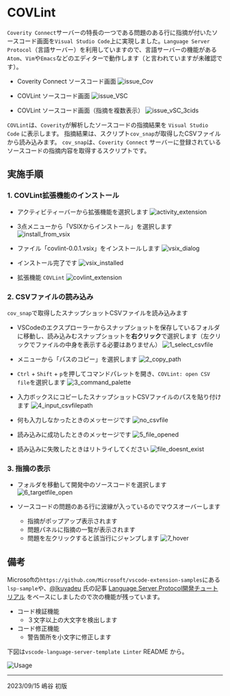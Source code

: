 # COVLint

`Coverity Connect`サーバーの特長の一つである問題のある行に指摘が付いたソースコード画面を`Visual Studio Code`上に実現しました。`Language Server Protocol`（言語サーバー）を利用していますので、言語サーバーの機能がある`Atom`、`Vim`や`Emacs`などのエディターで動作します（と言われていますが未確認です）。

- Coverity Connect ソースコード画面
  ![issue_Cov](./img/issue_Cov.jpg)

- COVLint ソースコード画面
  ![issue_VSC](./img/issue_VSC.jpg)

- COVLint ソースコード画面（指摘を複数表示）
  ![issue_vSC_3cids](./img/issue_VSC_3cids.jpg)

`COVLint`は、`Coverity`が解析したソースコードの指摘結果を `Visual Studio Code` に表示します。
指摘結果は、スクリプト`cov_snap`が取得したCSVファイルから読み込みます。
`cov_snap`は、`Coverity Connect` サーバーに登録されているソースコードの指摘内容を取得するスクリプトです。

## 実施手順

### 1. COVLint拡張機能のインストール

- アクティビティーバーから拡張機能を選択します
  ![activity_extension](./img/activity_extension.jpg)

- 3点メニューから「VSIXからインストール」を選択します
  ![install_from_vsix](./img/install_from_vsix.jpg)

- ファイル「covlint-0.0.1.vsix」をインストールします
  ![vsix_dialog](./img/vsix_dialog.jpg)

- インストール完了です
  ![vsix_installed](./img/vsix_installed.jpg)

- 拡張機能 `COVLint`
  ![covlint_extension](./img/covlint_extension.jpg)

### 2. CSVファイルの読み込み

`cov_snap`で取得したスナップショットCSVファイルを読み込みます

- VSCodeのエクスプローラーからスナップショットを保存しているフォルダに移動し、読み込みむスナップショットを**右クリック**で選択します（左クリックでファイルの中身を表示する必要はありません）
  ![1_select_csvfile](./img/1_select_csvfile.jpg)

- メニューから「パスのコピー」を選択します
  ![2_copy_path](./img/2_copy_path.jpg)

- `Ctrl` + `Shift` + `p`を押してコマンドパレットを開き、`COVLint: open CSV file`を選択します
  ![3_command_palette](./img/3_command_palette.jpg)

- 入力ボックスにコピーしたスナップショットCSVファイルのパスを貼り付けます
  ![4_input_csvfilepath](./img/4_input_csvfilepath.jpg)

- 何も入力しなかったときのメッセージです
  ![no_csvfile](./img/no_csvfile.jpg)

- 読み込みに成功したときのメッセージです
  ![5_file_opened](./img/5_file_opened.jpg)

- 読み込みに失敗したときはリトライしてください
  ![file_doesnt_exist](./img/file_doesnt_exist.jpg)


### 3. 指摘の表示

- フォルダを移動して開発中のソースコードを選択します
  ![6_targetfile_open](./img/6_targetfile_open.jpg)

- ソースコードの問題のある行に波線が入っているのでマウスオーバーします
  - 指摘がポップアップ表示されます
  - 問題パネルに指摘の一覧が表示されます
  - 問題を左クリックすると該当行にジャンプします
  ![7_hover](./img/7_hover.jpg)

## 備考

Microsoftの`https://github.com/Microsoft/vscode-extension-samples`にある`lsp-sample`や、[@Ikuyadeu](https://qiita.com/Ikuyadeu) 氏の記事 [Language Server Protocol開発チュートリアル](https://qiita.com/Ikuyadeu/items/98458f9ab760d09660ff) をベースにしましたので次の機能が残っています。

- コード検証機能
  - ３文字以上の大文字を検出します
- コード修正機能
  - 警告箇所を小文字に修正します

下図は`vscode-language-server-template Linter` README から。

![Usage](./usage.gif)

---
2023/09/15 嶋谷 初版
